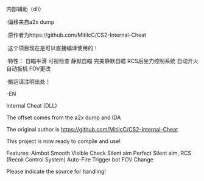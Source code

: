 内部辅助（dll）

·偏移来自a2x dump

·原作者为https://github.com/MitilcC/CS2-Internal-Cheat

·这个项目现在是可以直接编译使用的！

·特性：
自瞄平滑
可视检查
静默自瞄
完美静默自瞄
RCS后坐力控制系统
自动开火
自动扳机
FOV更改

·搬运请注明出处！

-EN

Internal Cheat (DLL)

The offset comes from the a2x dump and IDA

The original author is https://github.com/MitilcC/CS2-Internal-Cheat

This project is now ready to compile and use!

Features: 
Aimbot Smooth
Visible Check
Silent aim
Perfect Silent aim,
RCS (Recoil Control System)
Auto-Fire
Trigger bot
FOV Change

Please indicate the source for handling!

